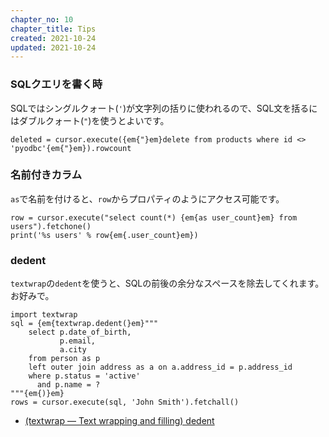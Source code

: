 ```yaml
---
chapter_no: 10
chapter_title: Tips
created: 2021-10-24
updated: 2021-10-24
---
```

### SQLクエリを書く時
SQLではシングルクォート(`'`)が文字列の括りに使われるので、SQL文を括るにはダブルクォート(`"`)を使うとよいです。  
```:ダブルクォートで括る
deleted = cursor.execute({em{"}em}delete from products where id <> 'pyodbc'{em{"}em}).rowcount
```

### 名前付きカラム
`as`で名前を付けると、`row`からプロパティのようにアクセス可能です。
```:asで名前を付けて取得
row = cursor.execute("select count(*) {em{as user_count}em} from users").fetchone()
print('%s users' % row{em{.user_count}em})
```

### dedent
`textwrap`の`dedent`を使うと、SQLの前後の余分なスペースを除去してくれます。お好みで。
```
import textwrap
sql = {em{textwrap.dedent(}em}"""
    select p.date_of_birth,
           p.email,
           a.city
    from person as p
    left outer join address as a on a.address_id = p.address_id
    where p.status = 'active'
      and p.name = ?
"""{em{)}em}
rows = cursor.execute(sql, 'John Smith').fetchall()
```
- [(textwrap — Text wrapping and filling) dedent](https://docs.python.org/3/library/textwrap.html#textwrap.dedent)

